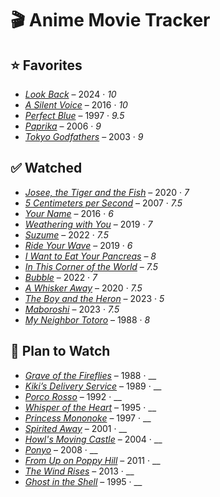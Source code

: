 # 🎬 Anime Movie Tracker

## ⭐ **Favorites**

- [*Look Back*](https://www.animesaturn.cx/watch?file=DEjp0cmcTDVEj) – 2024 · _10_
- [*A Silent Voice*](https://www.animesaturn.cx/watch?file=5BiByEOE1uxZH) – 2016 · _10_
- [*Perfect Blue*](https://www.animesaturn.cx/watch?file=B9fiIC9PoVf-) – 1997 · _9.5_
- [*Paprika*](https://www.bilibili.tv/en/video/2006988724) – 2006 · _9_
- [*Tokyo Godfathers*](https://www.bilibili.tv/en/video/4790704041361920?bstar_from=bstar-web.ugc-video-detail.related-recommend.all) – 2003 · _9_

## ✅ Watched

- [*Josee, the Tiger and the Fish*](https://www.animesaturn.cx/watch?file=N-UfhBN_u-g5c) – 2020 · _7_
- [*5 Centimeters per Second*](https://www.animesaturn.cx/watch?file=68EwGD2ZeVkM4) – 2007 · _7.5_
- [*Your Name*](https://www.animesaturn.cx/watch?file=7jitl1c4P7b) – 2016 · _6_
- [*Weathering with You*](https://www.animesaturn.cx/watch?file=OsDOsCFi2VR71) – 2019 · _7_
- [*Suzume*](https://www.animesaturn.cx/watch?file=cizrQmr211H4) – 2022 · _7.5_
- [*Ride Your Wave*](https://www.animesaturn.cx/watch?file=wQTpTF378Ttoe) – 2019 · _6_
- [*I Want to Eat Your Pancreas*](https://www.animesaturn.cx/watch?file=F7Z-1nL69quUA) – _8_
- [*In This Corner of the World*](https://www.animesaturn.cx/watch?file=Whemy2Cr46xl7) – _7.5_ 
- [*Bubble*](https://www.animesaturn.cx/watch?file=9_4Wo3V5D3NbR) – 2022 · _7_
- [*A Whisker Away*](https://www.animesaturn.cx/watch?file=2bfQPECJFyXv) – 2020 · _7.5_
- [*The Boy and the Heron*](https://www.animesaturn.cx/watch?file=2_QiLmb9Zpgkw) – 2023 · _5_
- [*Maboroshi*](https://www.animesaturn.cx/watch?file=MIn1et6ldLh8F) – 2023 · _7.5_
- [*My Neighbor Totoro*](https://animepahe.ru/play/bb0df009-af74-605d-f3f0-4787a4b202cf/9d0c47405008d9fac78b1a59ab89e49f84703529cac78eafdb1eec56c93695a6) – 1988 · _8_

## 📌 Plan to Watch

- [*Grave of the Fireflies*](https://animepahe.ru/play/4660b1b4-4ec7-1346-ec3f-b77f6fa36e80/79282ce9a1e7594f4e263fa10e1df2ed016983aa437eab59f02d766ed811b7f5) – 1988 · __
- [*Kiki’s Delivery Service*](https://animepahe.ru/play/efb05b39-b2c2-2acf-84c0-b9927292085b/ea3c38ca0272c42d6ed0f2853531d8768f434878cdecae3b52745b8b451dd9f7) – 1989 · __
- [*Porco Rosso*](https://animepahe.ru/play/37a1da97-ebb0-113d-adee-d8979c648e6a/6acaf03f0ce21c0afc6d5491f3b5a673da84ce90a1f7b3d5eaf72f5d59520cba) – 1992 · __
- [*Whisper of the Heart*](https://archive.org/details/nonton-whisper-of-the-heart-1995) – 1995 · __
- [*Princess Mononoke*](https://animepahe.ru/play/9aef1d8b-764b-9aaa-9a64-05f162963727/1adf86f404de209f1aba3dae14e935658546210c7cf77275ac9040ff3519364a) – 1997 · __
- [*Spirited Away*](https://animepahe.ru/play/294d4393-45d6-54a3-566f-f407a71ea8df/4e26290fc90f55cd0ebac1c72f05af03398133a09a3b9e072b203058c60d9509) – 2001 · __
- [*Howl's Moving Castle*](https://www.animesaturn.cx/watch?file=GE-NpM5JDj7xi) – 2004 · __
- [*Ponyo*](https://animepahe.ru/play/730a0b29-94fc-29d3-4b6c-4c9c4522d1ac/fafa082485675b2d5a2a483eb5775cc83a852fc8f46d0ab1672d5caf1bed10ca) – 2008 · __
- [*From Up on Poppy Hill*](https://animepahe.ru/play/d5e0647e-06fb-6fc7-87c0-24c99e674cac/6dcbd974e6120b332191d6bc7174d800e853d58927561a37f17e03676d15d0fd) – 2011 · __
- [*The Wind Rises*](https://animepahe.ru/play/279f1e25-5abc-4b9b-d9f5-8e3059029c11/01bcbd86d631a6b5361950c58974d5dd7a092b484339ca84bc006c5e04e2a2bb) – 2013 · __
- [*Ghost in the Shell*](https://www.animesaturn.cx/watch?file=ravQclGzx_iLP) – 1995 · __
